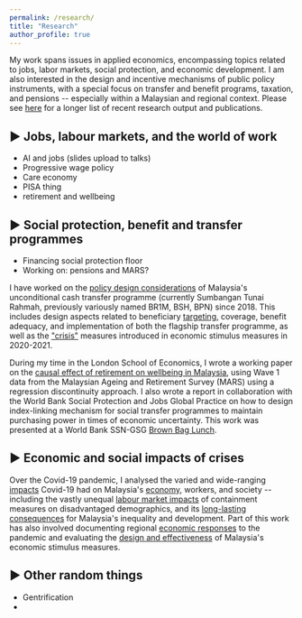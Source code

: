 ```yaml
---
permalink: /research/
title: "Research"
author_profile: true
---
```


My work spans issues in applied economics, encompassing topics related to jobs, labor markets, social protection, and economic development. I am also interested in the design and incentive mechanisms of public policy instruments, with a special focus on transfer and benefit programs, taxation, and pensions -- especially within a Malaysian and regional context. Please see <a href="https://calvinchengkw.github.io/publications">here</a> for a longer list of recent research output and publications. 

## ▶ Jobs, labour markets, and the world of work

* AI and jobs (slides upload to talks)
* Progressive wage policy
* Care economy
* PISA thing
* retirement and wellbeing

## ▶ Social protection, benefit and transfer programmes

* Financing social protection floor
* Working on: pensions and MARS?

I have worked on the <a href="https://www.isis.org.my/wp-content/uploads/2019/08/Bantuan-Sara-Hidup-Design-Considerations-fina.pdf">policy design considerations</a> of Malaysia's unconditional cash transfer programme (currently Sumbangan Tunai Rahmah, previously variously named BR1M, BSH, BPN) since 2018. This includes design aspects related to beneficiary <a href="https://www.isis.org.my/2018/09/13/making-br1m-work/">targeting,</a> coverage, benefit adequacy, and implementation of both the flagship transfer programme, as well as the <a href="https://www.isis.org.my/2020/04/02/evaluating-the-bpn-bsh-cash-transfers-in-the-%e2%80%8bprihatin%e2%80%8b-stimulus-package/">"crisis"</a> measures introduced in economic stimulus measures in 2020-2021.

During my time in the London School of Economics, I wrote a working paper on the [causal effect of retirement on wellbeing in Malaysia](/posts/2024/01/retirement-wellbeing-1), using Wave 1 data from the Malaysian Ageing and Retirement Survey (MARS) using a regression discontinuity approach. I also wrote a report in collaboration with the World Bank Social Protection and Jobs Global Practice on how to design index-linking mechanism for social transfer programmes to maintain purchasing power in times of economic uncertainty. This work was presented at a World Bank SSN-GSG <a href="https://cdnapisec.kaltura.com/index.php/extwidget/preview/partner_id/1930181/uiconf_id/29317392/entry_id/1_ddedyz6l/embed/dynamic">Brown Bag Lunch</a>.

## ▶ Economic and social impacts of crises 

Over the Covid-19 pandemic, I analysed the varied and wide-ranging <a href="https://www.isis.org.my/2023/11/01/post-covid-19-recovery-and-quest-for-good-jobs/">impacts</a> Covid-19 had on Malaysia's <a href="https://www.isis.org.my/wp-content/uploads/2022/02/Calvin-Cheng-Socioeconomic-impacts-of-Covid-19-and-Malaysia.pdf">economy</a>, workers, and society -- including the vastly unequal <a href="https://www.isis.org.my/wp-content/uploads/2020/12/PUSHED-TO-THE-MARGIN-POLICY-BRIEF.pdf">labour market impacts</a> of containment measures on disadvantaged demographics, and its <a href="https://www.isis.org.my/2022/04/20/crisis-of-inequality-covid-19s-long-lasting-economic-impacts/">long-lasting consequences</a> for Malaysia's inequality and development. Part of this work has also involved documenting regional <a href="https://muse.jhu.edu/article/846877/summary">economic responses</a> to the pandemic and evaluating the <a href="https://www.isis.org.my/2021/06/01/fiscal-size-matters-pt-2-permerkasa-plus-and-malaysias-economic-stimulus-packages/">design and effectiveness</a> of Malaysia's economic stimulus measures.

## ▶ Other random things

* Gentrification
* 

